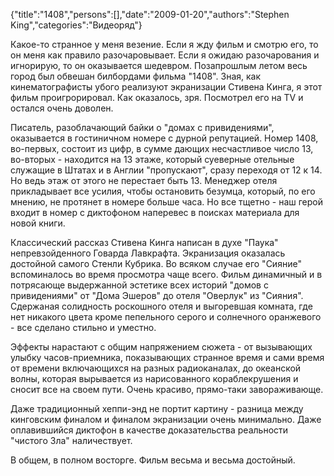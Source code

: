{"title":"1408","persons":[],"date":"2009-01-20","authors":"Stephen King","categories":"Видеоряд"}

Какое-то странное у меня везение. Если я жду фильм и смотрю его, то он меня как правило разочаровывает. Если я ожидаю разочарования и игнорирую, то он оказывается шедевром. Позапрошлым летом весь город был обвешан билбордами фильма "1408". Зная, как кинематографисты убого реализуют экранизации Стивена Кинга, я этот фильм проигрорировал. Как оказалось, зря. Посмотрел его на TV и остался очень доволен.

Писатель, разоблачающий байки о "домах с привидениями", оказывается в гостиничном номере с дурной репутацией. Номер 1408, во-первых, состоит из цифр, в сумме дающих несчастливое число 13, во-вторых - находится на 13 этаже, который суеверные отельные служащие в Штатах и в Англии "пропускают", сразу переходя от 12 к 14. Но ведь этаж от этого не перестает быть 13. Менеджер отеля прикладывает все усилия, чтобы остановить безумца, который, по его мнению, не протянет в номере больше часа. Но все тщетно - наш герой входит в номер с диктофоном наперевес в поисках материала для новой книги.

Классический рассказ Стивена Кинга написан в духе "Паука" непревзойденного Говарда Лавкрафта. Экранизация оказалась достойной самого Стенли Кубрика. Во всяком случае его "Сияние" вспоминалось во время просмотра чаще всего. Фильм динамичный и в потрясающе выдержанной эстетике всех историй "домов с привидениями" от "Дома Эшеров" до отеля "Оверлук" из "Сияния". Сдержаная солидность роскошного отеля и выгоревшая комната, где нет никакого цвета кроме пепельного серого и солнечного оранжевого - все сделано стильно и уместно.

Эффекты нарастают с общим напряжением сюжета - от вызывающих улыбку часов-приемника, показывающих странное время и сами время от времени включающихся на разных радиоканалах, до океанской волны, которая вырывается из нарисованного кораблекрушения и сносит все на своем пути. Очень красиво, прямо-таки завораживающе.

Даже традиционный хеппи-энд не портит картину - разница между кинговским финалом и финалом экранизации очень минимально. Даже оплавившийся диктофон в качестве доказательства реальности "чистого Зла" наличествует.

В общем, в полном восторге. Фильм весьма и весьма достойный.
